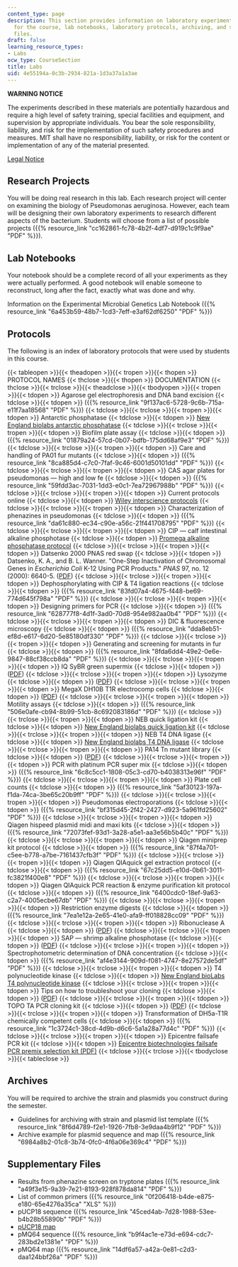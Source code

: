 ```yaml
---
content_type: page
description: This section provides information on laboratory experiments assigned
  for the course, lab notebooks, laboratory protocols, archiving, and supplemental
  files.
draft: false
learning_resource_types:
- Labs
ocw_type: CourseSection
title: Labs
uid: 4e55194a-0c3b-2934-821a-1d3a37a1a3ae
---
```

**WARNING NOTICE**

The experiments described in these materials are potentially hazardous and require a high level of safety training, special facilities and equipment, and supervision by appropriate individuals. You bear the sole responsibility, liability, and risk for the implementation of such safety procedures and measures. MIT shall have no responsibility, liability, or risk for the content or implementation of any of the material presented.

[Legal Notice](/terms/)

## Research Projects

You will be doing real research in this lab. Each research project will center on examining the biology of Pseudomonas aeruginosa. However, each team will be designing their own laboratory experiments to research different aspects of the bacterium. Students will choose from a list of possible projects ({{% resource_link "cc162861-fc78-4b2f-4df7-d919c1c9f9ae" "PDF" %}}).

## Lab Notebooks

Your notebook should be a complete record of all your experiments as they were actually performed. A good notebook will enable someone to reconstruct, long after the fact, exactly what was done and why.

Information on the Experimental Microbial Genetics Lab Notebook ({{% resource_link "6a453b59-48b7-1cd3-7eff-e3af62df6250" "PDF" %}})

## Protocols

The following is an index of laboratory protocols that were used by students in this course.

{{< tableopen >}}{{< theadopen >}}{{< tropen >}}{{< thopen >}}
PROTOCOL NAMES
{{< thclose >}}{{< thopen >}}
DOCUMENTATION
{{< thclose >}}{{< trclose >}}{{< theadclose >}}{{< tbodyopen >}}{{< tropen >}}{{< tdopen >}}
Agarose gel electrophoresis and DNA band excision
{{< tdclose >}}{{< tdopen >}}
({{% resource_link "9f137ac6-5728-9c6b-715a-e11f7aa18568" "PDF" %}})
{{< tdclose >}}{{< trclose >}}{{< tropen >}}{{< tdopen >}}
Antarctic phosphatase
{{< tdclose >}}{{< tdopen >}}
[New England biolabs antarctic phosphatase](https://www.neb.com/products/m0289-antarctic-phosphatase#Product%20Information)
{{< tdclose >}}{{< trclose >}}{{< tropen >}}{{< tdopen >}}
Biofilm plate assay
{{< tdclose >}}{{< tdopen >}}
({{% resource_link "01879a24-57cd-0b07-bdfb-175dd68af9e3" "PDF" %}})
{{< tdclose >}}{{< trclose >}}{{< tropen >}}{{< tdopen >}}
Care and handling of PA01 fur mutants
{{< tdclose >}}{{< tdopen >}}
({{% resource_link "8ca885d4-c7c0-7faf-9c46-6001d50101dd" "PDF" %}})
{{< tdclose >}}{{< trclose >}}{{< tropen >}}{{< tdopen >}}
CAS agar plates for pseudomonas — high and low fe
{{< tdclose >}}{{< tdopen >}}
({{% resource_link "59fdd3ac-7031-1dd3-e0c1-7ea72967988b" "PDF" %}})
{{< tdclose >}}{{< trclose >}}{{< tropen >}}{{< tdopen >}}
Current protocols online
{{< tdclose >}}{{< tdopen >}}
[Wiley interscience protocols](http://www3.interscience.wiley.com/browse/?type=CURRENT_PROTOCOL)
{{< tdclose >}}{{< trclose >}}{{< tropen >}}{{< tdopen >}}
Characterization of phenazines in pseudomonas
{{< tdclose >}}{{< tdopen >}}
({{% resource_link "da61c880-ec34-c90e-a56c-21f441708795" "PDF" %}})
{{< tdclose >}}{{< trclose >}}{{< tropen >}}{{< tdopen >}}
CIP — calf intestinal alkaline phosphotase
{{< tdclose >}}{{< tdopen >}}
[Promega alkaline phosphatase protocol](https://www.promega.com/resources/protocols/product-information-sheets/g/alkaline-phosphatase-ciap-protocol/)
{{< tdclose >}}{{< trclose >}}{{< tropen >}}{{< tdopen >}}
Datsenko 2000 PNAS red swap
{{< tdclose >}}{{< tdopen >}}
Datsenko, K. A., and B. L. Wanner. "One-Step Inactivation of Chromosomal Genes in *Escherichia Coli* K-12 Using PCR Products." *PNAS* 97, no. 12 (2000): 6640-5. ([PDF](http://www.ncbi.nlm.nih.gov/pmc/articles/PMC18686/pdf/pq006640.pdf))
{{< tdclose >}}{{< trclose >}}{{< tropen >}}{{< tdopen >}}
Dephosphorylating with CIP & T4 ligation reactions
{{< tdclose >}}{{< tdopen >}}
({{% resource_link "83fd07a4-4675-f448-be69-774d645f798a" "PDF" %}})
{{< tdclose >}}{{< trclose >}}{{< tropen >}}{{< tdopen >}}
Designing primers for PCR
{{< tdclose >}}{{< tdopen >}}
({{% resource_link "628777f8-4d1f-3ad0-70d8-954e982aa0b4" "PDF" %}})
{{< tdclose >}}{{< trclose >}}{{< tropen >}}{{< tdopen >}}
DIC & fluorescence microscopy
{{< tdclose >}}{{< tdopen >}}
({{% resource_link "dda8eb51-ef8d-e617-6d20-5e85180df330" "PDF" %}})
{{< tdclose >}}{{< trclose >}}{{< tropen >}}{{< tdopen >}}
Generating and screening for mutants in fur
{{< tdclose >}}{{< tdopen >}}
({{% resource_link "8fda6dd4-49e2-0e6e-9847-88cf38ccb8da" "PDF" %}})
{{< tdclose >}}{{< trclose >}}{{< tropen >}}{{< tdopen >}}
IQ SyBR green supermix
{{< tdclose >}}{{< tdopen >}}
([PDF](http://www.bio-rad.com/webroot/web/pdf/lsr/literature/4106212B.pdf))
{{< tdclose >}}{{< trclose >}}{{< tropen >}}{{< tdopen >}}
Lysozyme
{{< tdclose >}}{{< tdopen >}}
([PDF](http://www.sigmaaldrich.com/etc/medialib/docs/Sigma/Datasheet/7/l7651dat.Par.0001.File.tmp/l7651dat.pdf))
{{< tdclose >}}{{< trclose >}}{{< tropen >}}{{< tdopen >}}
MegaX DH10B T1R electrocomp cells
{{< tdclose >}}{{< tdopen >}}
([PDF](http://tools.invitrogen.com/content/sfs/manuals/megax_man.pdf))
{{< tdclose >}}{{< trclose >}}{{< tropen >}}{{< tdopen >}}
Motility assays
{{< tdclose >}}{{< tdopen >}}
({{% resource_link "506e0afe-cb94-8b99-51cb-8c692083186d" "PDF" %}})
{{< tdclose >}}{{< trclose >}}{{< tropen >}}{{< tdopen >}}
NEB quick ligation kit
{{< tdclose >}}{{< tdopen >}}
[New England biolabs quick ligation kit](https://www.neb.com/products/m2200-quick-ligation-kit#Product%20Information)
{{< tdclose >}}{{< trclose >}}{{< tropen >}}{{< tdopen >}}
NEB T4 DNA ligase
{{< tdclose >}}{{< tdopen >}}
[New England biolabs T4 DNA ligase](https://www.neb.com/products/m0202-t4-dna-ligase#Product%20Information)
{{< tdclose >}}{{< trclose >}}{{< tropen >}}{{< tdopen >}}
PA14 Tn mutant library
{{< tdclose >}}{{< tdopen >}}
([PDF](http://ausubellab.mgh.harvard.edu/pa14/downloads/manual.pdf))
{{< tdclose >}}{{< trclose >}}{{< tropen >}}{{< tdopen >}}
PCR with platinum PCR super mix
{{< tdclose >}}{{< tdopen >}}
({{% resource_link "6c8c5cc1-1808-05c3-cd70-b4038313e96f" "PDF" %}})
{{< tdclose >}}{{< trclose >}}{{< tropen >}}{{< tdopen >}}
Plate cell counts
{{< tdclose >}}{{< tdopen >}}
({{% resource_link "5af30123-197a-f1da-74ca-3be65c20b9ff" "PDF" %}})
{{< tdclose >}}{{< trclose >}}{{< tropen >}}{{< tdopen >}}
Pseudomonas electroporations
{{< tdclose >}}{{< tdopen >}}
({{% resource_link "bf315d45-2f42-2427-d923-5a961fd25602" "PDF" %}})
{{< tdclose >}}{{< trclose >}}{{< tropen >}}{{< tdopen >}}
Qiagen hispeed plasmid midi and maxi kits
{{< tdclose >}}{{< tdopen >}}
({{% resource_link "72073fef-93d1-3a28-a5e1-aa3e56b5b40c" "PDF" %}})
{{< tdclose >}}{{< trclose >}}{{< tropen >}}{{< tdopen >}}
Qiagen miniprep kit protocol
{{< tdclose >}}{{< tdopen >}}
({{% resource_link "87f4a701-c5ee-b778-a7be-7161437cfb3f" "PDF" %}})
{{< tdclose >}}{{< trclose >}}{{< tropen >}}{{< tdopen >}}
Qiagen QIAquick gel extraction protocol
{{< tdclose >}}{{< tdopen >}}
({{% resource_link "67c25dd5-e10d-0b61-3011-fc3821f400e8" "PDF" %}})
{{< tdclose >}}{{< trclose >}}{{< tropen >}}{{< tdopen >}}
Qiagen QIAquick PCR reaction & enzyme purification kit protocol
{{< tdclose >}}{{< tdopen >}}
({{% resource_link "6400cdc0-18ef-9a63-c2a7-4005ecbe67db" "PDF" %}})
{{< tdclose >}}{{< trclose >}}{{< tropen >}}{{< tdopen >}}
Restriction enzyme digests
{{< tdclose >}}{{< tdopen >}}
({{% resource_link "7ea1e12a-2e65-41e0-afa9-ff018828cc09" "PDF" %}})
{{< tdclose >}}{{< trclose >}}{{< tropen >}}{{< tdopen >}}
Ribonuclease A
{{< tdclose >}}{{< tdopen >}}
([PDF](http://www.sigmaaldrich.com/etc/medialib/docs/Sigma/Datasheet/5/r4642dat.Par.0001.File.tmp/r4642dat.pdf))
{{< tdclose >}}{{< trclose >}}{{< tropen >}}{{< tdopen >}}
SAP — shrimp alkaline phosphotase
{{< tdclose >}}{{< tdopen >}}
([PDF](http://fermentas.com/templates/files/tiny_mce/coa_pdf/coa_ef0511.pdf))
{{< tdclose >}}{{< trclose >}}{{< tropen >}}{{< tdopen >}}
Spectrophotometric determination of DNA concentration
{{< tdclose >}}{{< tdopen >}}
({{% resource_link "af4e3144-909d-f081-4747-8e27572de5df" "PDF" %}})
{{< tdclose >}}{{< trclose >}}{{< tropen >}}{{< tdopen >}}
T4 polynucleotide kinase
{{< tdclose >}}{{< tdopen >}}
[New England bioLabs T4 polynucleotide kinase](https://www.neb.com/products/m0201-t4-polynucleotide-kinase#Product%20Information)
{{< tdclose >}}{{< trclose >}}{{< tropen >}}{{< tdopen >}}
Tips on how to troubleshoot your cloning
{{< tdclose >}}{{< tdopen >}}
([PDF](https://www.neb.com/tools-and-resources/troubleshooting-guides/troubleshooting-guide-for-cloning))
{{< tdclose >}}{{< trclose >}}{{< tropen >}}{{< tdopen >}}
TOPO TA PCR cloning kit
{{< tdclose >}}{{< tdopen >}}
([PDF](http://tools.invitrogen.com/content/sfs/manuals/topota_man.pdf))
{{< tdclose >}}{{< trclose >}}{{< tropen >}}{{< tdopen >}}
Transformation of DH5a-T1R chemically competent cells
{{< tdclose >}}{{< tdopen >}}
({{% resource_link "1c3724c1-38cd-4d9b-d6c6-5a1a28a77d4c" "PDF" %}})
{{< tdclose >}}{{< trclose >}}{{< tropen >}}{{< tdopen >}}
Epicentre failsafe PCR kit
{{< tdclose >}}{{< tdopen >}}
[Epicentre biotechnologies failsafe PCR premix selection kit (PDF)](https://www.lucigen.com/FailSafe-and-trade-PCR-Systems/)
{{< tdclose >}}{{< trclose >}}{{< tbodyclose >}}{{< tableclose >}}

## Archives

You will be required to archive the strain and plasmids you construct during the semester.

- Guidelines for archiving with strain and plasmid list template ({{% resource_link "8f6d4789-f2e1-1926-7fb8-3e9daa4b9f12" "PDF" %}})
- Archive example for plasmid sequence and map ({{% resource_link "6984a8b2-01c8-3b74-0fc0-4f6a06e369c4" "PDF" %}})

## Supplementary Files

- Results from phenazine screen on tryptone plates ({{% resource_link "a49f3e15-9a39-7e21-8193-928f878da814" "PDF" %}})
- List of common primers ({{% resource_link "0f206418-b4de-e875-e180-65e4276a35ca" "XLS" %}})
- pUCP18 sequence ({{% resource_link "45ced4ab-7d28-1988-53ee-b4b28b55890b" "PDF" %}})
- [pUCP18 map](http://www.snapgene.com/resources/plasmid_files/basic_cloning_vectors/pUC18/)
- pMQ64 sequence ({{% resource_link "b9f4ac1e-e73d-e694-cdc7-283bd2e1381e" "PDF" %}})
- pMQ64 map ({{% resource_link "14df6a57-a42a-0e81-c2d3-daa124bbf26a" "PDF" %}})